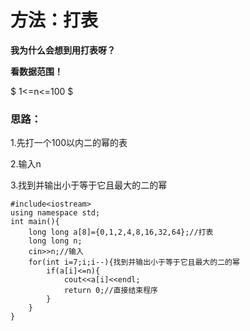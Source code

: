 # 方法：打表

**我为什么会想到用打表呀？**

**看数据范围！**

$ 1<=n<=100 $

### 思路：

1.先打一个100以内二的幂的表

2.输入n

3.找到并输出小于等于它且最大的二的幂

```
#include<iostream>
using namespace std;
int main(){
	long long a[8]={0,1,2,4,8,16,32,64};//打表
	long long n;
	cin>>n;//输入
	for(int i=7;i;i--){找到并输出小于等于它且最大的二的幂
		if(a[i]<=n){
			cout<<a[i]<<endl;
			return 0;//直接结束程序
		}
	}
}
```
